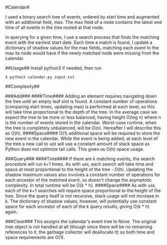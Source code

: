 #Calendar#

I used a binary search tree of events, ordered by start time and augmented with an additional field, max. The max field of a node contains the latest end time of all events in the tree rooted at that node.

In querying for a given time, I use a search process that finds the matching event with the earliest start date. Each time a match is found, I update a dictionary of shadow values for the max fields, matching each event to the max its node would have if the newly matched node were missing from the calendar.

##Usage##
Install python3 if needed, then run
```
$ python3 calendar.py input.txt
```

##Complexity##

###Add###
####Time####
Adding an element requires navigating down the tree until an empty leaf slot is found. A constant number of operations (comparing start times, updating max) is performed at each level, so this will take time proportional to the depth of the tree. In the average case we expect the tree to be more or less balanced, having height O(log n) where n is the number of events stored in the calendar. Worst-case runtime, when the tree is completely unbalanced, will be O(n). Hereafter I will describe this as O(h).
####Space####
O(1) additional space will be required to store the new event in the calendar. While the event is being added, at each level of the tree a new call to `add` will use a constant amount of stack space as Python does not optimize tail calls. This gives us O(h) space usage.

###Query###
####Time####
If there are k matching events, the search procedure will run k+1 times. As with `add`, each search will take time and space at most proportional to the height of the tree - O(h). Updating the shadow maximum values also involves a constant number of operations for each ancestor of the matched event, so doesn't change the asymptotic complexity. In total runtime will be O(k * h).
####Space####
As with `add`, each of the k+1 searches will require space proportional to the height of the tree. Since the query itself is not recursive, stack usage will not increase in k. The dictionary of shadow values, however, will potentially use constant space for each ancestor of each of the k query results, giving O(k * h) again.

###Clear###
This assigns the calendar's event tree to None. The original tree object is not handled at all (though since there will be no remaining references to it, the garbage collector will deallocate it) so both time and space requirements are O(1).
